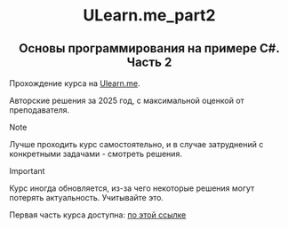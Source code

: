 <h1 align = "center"> ULearn.me_part2</h1>
<h2 align = "center"> Основы программирования на примере C#. Часть 2</h2>

Прохождение курса на <a href = "https://ulearn.me/">Ulearn.me</a>.

Авторские решения за 2025 год, с максимальной оценкой от преподавателя.

 > [!NOTE]
 > Лучше проходить курс самостоятельно, и в случае затруднений с конкретными задачами - смотреть решения.

 > [!IMPORTANT]
 > Курс иногда обновляется, из-за чего некоторые решения могут потерять актуальность. Учитывайте это.

Первая часть курса доступна: <a href = "https://github.com/kapiw0n/ulearn.me_part1">по этой ссылке</a>
